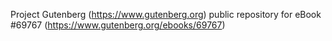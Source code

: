 Project Gutenberg (https://www.gutenberg.org) public repository
for eBook #69767 (https://www.gutenberg.org/ebooks/69767)
